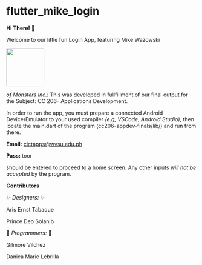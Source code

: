 # flutter_mike_login


**Hi There!** :wave:

Welcome to our little fun Login App, featuring Mike Wazowski 

<img src="https://www.seekpng.com/png/full/67-674595_monsters-inc-png.png" width="100" height="100">

*of Monsters Inc.!*
This was developed in fullfillment of our final output for the Subject: CC 206- Applications
Development. 

In order to run the app, you must prepare a connected Android Device/Emulator to your used
compiler *(e.g, VSCode, Android Studio)*, then locate the main.dart of the program (cc206-appdev-finals/lib/) and run from there.


**Email:**  cictapps@wvsu.edu.ph

**Pass:** toor

should be entered to proceed to a home screen. Any other inputs *will not be accepted* by the program.

**Contributors**

:sparkles: *Designers:*  :sparkles:

Aris Ernst Tabaque

Prince Deo Solanib

:dart: *Programmers:* :dart:

Gilmore Vilchez

Danica Marie Lebrilla


